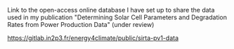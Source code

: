 Link to the open-access online database I have set up to share the data used in my publication "Determining Solar Cell Parameters and Degradation Rates from Power Production Data" (under review)

https://gitlab.in2p3.fr/energy4climate/public/sirta-pv1-data
